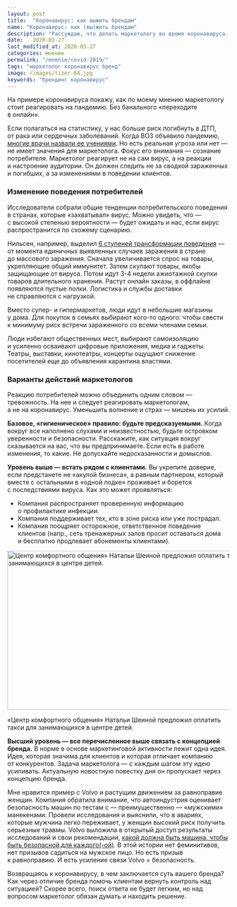 ```yaml
---
layout: post
title:  "Коронавирус: как выжить брендам"
name: "Коронавирус: как (вы)жить брендам"
description: "Рассуждаю, что делать маркетологу во время коронавируса. Без банального «переходите в&nbsp;онлайн»."
date:   2020-03-27
last_modified_at: 2020-03-27
categories: мнение
permalink: "/mnenie/covid-2019/"
tags: "маркетолог коронавирус бренд"
image: /images/tizer-64.jpg
keywords: "брендинг коронавирус"
---
```



<p>На&nbsp;примере коронавируса покажу, как по&nbsp;моему мнению маркетологу стоит реагировать на&nbsp;пандемию. Без банального «переходите в&nbsp;онлайн». </p>
<p>Если полагаться на&nbsp;статистику, у&nbsp;нас больше риск погибнуть в&nbsp;ДТП, от&nbsp;рака или сердечных заболеваний. Когда ВОЗ объявило пандемию, <a href="https://youtu.be/vu-hZsGC384" target="_blank" rel="noopener">многие врачи назвали ее&nbsp;учениями</a>. Но&nbsp;есть реальная угроза или нет&nbsp;— не&nbsp;имеет значения для маркетолога. Фокус его внимания&nbsp;— сознание потребителя. Маркетолог реагирует не&nbsp;на&nbsp;сам вирус, а&nbsp;на&nbsp;реакции и&nbsp;настроение аудитории. Он&nbsp;должен следить не&nbsp;за&nbsp;сводкой зараженных и&nbsp;погибших, а&nbsp;за&nbsp;изменениями в&nbsp;поведении клиентов. </p>
<h3>Изменение поведения потребителей </h3>
<p>Исследователи собрали общие тенденции потребительского поведения в&nbsp;странах, которые «захватывал» вирус. Можно увидеть, что&nbsp;— с&nbsp;высокой степенью вероятности&nbsp;— будет ожидать и&nbsp;нас, если вирус распространится по&nbsp;схожему сценарию. </p>
<p>Нильсен, например, выделил <a href="https://www.nielsen.com/ru/ru/insights/article/2020/covid-19-pokupki-v-karantine/" target="_blank" rel="noopener">6&nbsp;ступеней трансформации поведения</a>&nbsp;— от&nbsp;момента единичных выявленных случаев заражения в&nbsp;стране до&nbsp;массового заражения. Сначала увеличивается спрос на&nbsp;товары, укрепляющие общий иммунитет. Затем скупают товары, якобы защищающие от&nbsp;вируса. Потом идут <nobr>3-4</nobr> недели ажиотажной скупки товаров длительного хранения. Растут онлайн заказы, в&nbsp;оффлайне появляются пустые полки. Логистика и&nbsp;службы доставки не&nbsp;справляются с&nbsp;нагрузкой. </p>
<p>Вместо супер- и&nbsp;гипермаркетов, люди идут в&nbsp;небольшие магазины у&nbsp;дома. Для покупок в&nbsp;семьях выбирают кого-то одного: чтобы свести к&nbsp;минимуму риск встречи зараженного со&nbsp;всеми членами семьи.</p>
<p>Люди избегают общественных мест, выбирают самоизоляцию и&nbsp;усиленно осваивают цифровые приложения, медиа и&nbsp;гаджеты. Театры, выставки, кинотеатры, концерты ощущают снижение посетителей еще до&nbsp;объявления карантина властями. </p>
<h3>Варианты действий маркетологов </h3>
<p>Реакцию потребителей можно объединить одним словом&nbsp;— тревожность. На&nbsp;нее и&nbsp;следует реагировать маркетологам, а&nbsp;не&nbsp;на&nbsp;коронавирус. Уменьшить волнение и&nbsp;страх&nbsp;— мишень их&nbsp;усилий. </p>
<p><strong>Базовое, «гигиеническое» правило: будьте предсказуемыми.</strong> Когда вокруг все наполнено слухами и&nbsp;неизвестностью, будьте островком уверенности и&nbsp;безопасности. Расскажите, как ситуация вокруг сказывается на&nbsp;вас, что вы&nbsp;предпринимаете. Если есть в&nbsp;работе изменения, то&nbsp;какие. Не&nbsp;допускайте недосказанности и&nbsp;домыслов. </p>
<p><strong>Уровень выше&nbsp;— встать рядом с&nbsp;клиентами.</strong> Вы&nbsp;укрепите доверие, если предстанете не&nbsp;«акулой бизнеса», а&nbsp;равным партнером, который вместе с&nbsp;остальными в&nbsp;«одной лодке» проживает и&nbsp;борется с&nbsp;последствиями вируса. Как это может проявляться: </p>
<ul>
	<li>Компания распространяет проверенную информацию о&nbsp;профилактике инфекции.</li>
	<li>Компания поддерживает тех, кто в&nbsp;зоне риска или уже пострадал. </li>
	<li>Компания поощряет осторожное, ответственное поведение клиентов (напр., сеть тренажерных залов просит оставаться дома и&nbsp;бесплатно продлевает абонементы клиентами).</li>
 </ul>


 <div class="wtf"><img src="https://res.cloudinary.com/bartoshevich/image/upload/q_auto,f_auto/v1585298184/site/sheina.jpg" alt="Центр комфортного общения» Натальи Шеиной предложил оплатить такси для занимающихся в&nbsp;центре детей. " width="600" height="360" class="img-shadow"/>
 <p>«Центр комфортного общения» Натальи Шеиной предложил оплатить такси для занимающихся в&nbsp;центре детей. </p></div>


<p><strong>Высший уровень&nbsp;— все перечисленное выше связать с&nbsp;концепцией бренда.</strong> В&nbsp;норме в&nbsp;основе маркетинговой активности лежит одна идея. Идея, которая значима для клиентов и&nbsp;которая отличает компанию от&nbsp;конкурентов. Задача маркетолога&nbsp;— с&nbsp;каждым шагом эту идею усиливать. Актуальную новостную повестку дня он&nbsp;пропускает через концепцию бренда. </p>
<p>Мне нравится пример с&nbsp;Volvo и&nbsp;растущим движением за&nbsp;равноправие женщин. Компания обратила внимание, что автоиндустрия оценивает безопасность машин по&nbsp;тестам с&nbsp;— преимущественно&nbsp;— «мужскими» манекенами. Провели исследования и&nbsp;выяснили, что в&nbsp;авариях, которые мужчина легко переживает, у&nbsp;женщин высокий риск получить серьезные травмы. Volvo выложила в&nbsp;открытый доступ результаты исследований и&nbsp;свои рекомендации, <a href="https://www.volvocars.com/intl/why-volvo/human-innovation/future-of-driving/safety/cars-safe-for-all" target="_blank" rel="noopener" >какой должна быть машина, чтобы быть безопасной для каждого(-ой)</a>. В&nbsp;этой истории нет феминитивов, нет призывов садиться на&nbsp;мужское лицо. Но&nbsp;есть призыв к&nbsp;равноправию. И&nbsp;есть усиление связи Volvo = безопасность. </p>
<p>Возвращаясь к&nbsp;коронавирусу, в&nbsp;чем заключается суть вашего бренда? Как через отличие бренда помочь клиентам вернуть контроль над ситуацией? Скорее всего, поиск ответа не&nbsp;будет легким, но&nbsp;над вопросом маркетолог обязан думать и&nbsp;находить решение. </p>
